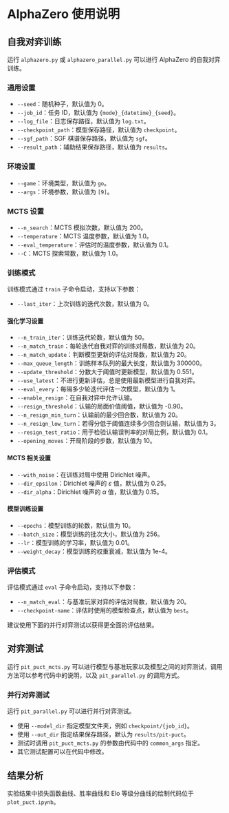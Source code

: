 # AlphaZero 使用说明

## 自我对弈训练

运行 `alphazero.py` 或 `alphazero_parallel.py` 可以进行 AlphaZero 的自我对弈训练。

### 通用设置

- `--seed`：随机种子，默认值为 0。
- `--job_id`：任务 ID，默认值为 `{mode}_{datetime}_{seed}`。
- `--log_file`：日志保存路径，默认值为 `log.txt`。
- `--checkpoint_path`：模型保存路径，默认值为 `checkpoint`。
- `--sgf_path`：SGF 棋谱保存路径，默认值为 `sgf`。
- `--result_path`：辅助结果保存路径，默认值为 `results`。

### 环境设置

- `--game`：环境类型，默认值为 `go`。
- `--args`：环境参数，默认值为 `[9]`。

### MCTS 设置

- `--n_search`：MCTS 模拟次数，默认值为 200。
- `--temperature`：MCTS 温度参数，默认值为 1.0。
- `--eval_temperature`：评估时的温度参数，默认值为 0.1。
- `--C`：MCTS 探索常数，默认值为 1.0。

### 训练模式

训练模式通过 `train` 子命令启动，支持以下参数：
- `--last_iter`：上次训练的迭代次数，默认值为 0。

#### 强化学习设置

- `--n_train_iter`：训练迭代轮数，默认值为 50。
- `--n_match_train`：每轮迭代自我对弈的训练对局数，默认值为 20。
- `--n_match_update`：判断模型更新的评估对局数，默认值为 20。
- `--max_queue_length`：训练样本队列的最大长度，默认值为 300000。
- `--update_threshold`：分数大于阈值时更新模型，默认值为 0.551。
- `--use_latest`：不进行更新评估，总是使用最新模型进行自我对弈。
- `--eval_every`：每隔多少轮迭代评估一次模型，默认值为 1。
- `--enable_resign`：在自我对弈中允许认输。
- `--resign_threshold`：认输的局面价值阈值，默认值为 -0.90。
- `--n_resign_min_turn`：认输前的最少回合数，默认值为 20。
- `--n_resign_low_turn`：若得分低于阈值连续多少回合则认输，默认值为 3。
- `--resign_test_ratio`：用于检验认输误判率的对局比例，默认值为 0.1。
- `--opening_moves`：开局阶段的步数，默认值为 10。

#### MCTS 相关设置

- `--with_noise`：在训练对局中使用 Dirichlet 噪声。
- `--dir_epsilon`：Dirichlet 噪声的 $\varepsilon$ 值，默认值为 0.25。
- `--dir_alpha`：Dirichlet 噪声的 $\alpha$ 值，默认值为 0.15。

#### 模型训练设置

- `--epochs`：模型训练的轮数，默认值为 10。
- `--batch_size`：模型训练的批次大小，默认值为 256。
- `--lr`：模型训练的学习率，默认值为 0.01。
- `--weight_decay`：模型训练的权重衰减，默认值为 1e-4。

### 评估模式

评估模式通过 `eval` 子命令启动，支持以下参数：

- `--n_match_eval`：与基准玩家对弈的评估对局数，默认值为 20。
- `--checkpoint-name`：评估时使用的模型检查点，默认值为 `best`。

建议使用下面的并行对弈测试以获得更全面的评估结果。

## 对弈测试

运行 `pit_puct_mcts.py` 可以进行模型与基准玩家以及模型之间的对弈测试，调用方法可以参考代码中的说明，以及 `pit_parallel.py` 的调用方式。

### 并行对弈测试

运行 `pit_parallel.py` 可以进行并行对弈测试。

- 使用 `--model_dir` 指定模型文件夹，例如 `checkpoint/{job_id}`。
- 使用 `--out_dir` 指定结果保存路径，默认为 `results/pit-puct`。
- 测试时调用 `pit_puct_mcts.py` 的参数由代码中的 `common_args` 指定。
- 其它测试配置可以在代码中修改。

## 结果分析

实验结果中损失函数曲线、胜率曲线和 Elo 等级分曲线的绘制代码位于 `plot_puct.ipynb`。
